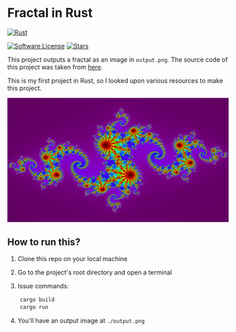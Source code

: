 # Fractal in Rust

[![Rust](https://github.com/EmperorYP7/rust-fractal/actions/workflows/general.yml/badge.svg)](https://github.com/EmperorYP7/rust-fractal/actions/workflows/general.yml)

[![Software License](https://img.shields.io/github/license/EmperorYP7/rust-fractal?style=for-the-badge&logo=appveyor)](./LICENSE)
[![Stars](https://img.shields.io/github/stars/EmperorYP7/rust-fractal?style=for-the-badge&logo=appveyor)](https://github.com/EmperorYP7/rust-fractal/stargazers)

This project outputs a fractal as an image in `output.png`. The source code of this project
was taken from [here](https://rust-lang-nursery.github.io/rust-cookbook/concurrency/threads.html#draw-fractal-dispatching-work-to-a-thread-pool).

This is my first project in Rust, so I looked upon various resources to make this project.

![image](./output.png)

## How to run this?

1. Clone this repo on your local machine

1. Go to the project's root directory and open a terminal

1. Issue commands:
```bash
    cargo build
    cargo run
```

4. You'll have an output image at `./output.png`
